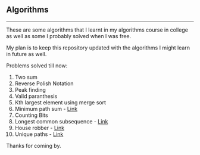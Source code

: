<h2> Algorithms </h2>
<hr>
<p>
These are some algorithms that I learnt in my algorithms course in college as well as some I probably solved when I was free.

My plan is to keep this repository updated with the algorithms I might learn in future as well.

Problems solved till now:
1. Two sum
2. Reverse Polish Notation
3. Peak finding
4. Valid paranthesis
5. Kth largest element using merge sort
6. Minimum path sum - [Link](https://leetcode.com/problems/minimum-path-sum/description/)
7. Counting Bits 
8. Longest common subsequence - [Link](https://leetcode.com/problems/longest-common-subsequence/description/)
9. House robber - [Link](https://leetcode.com/problems/house-robber/description/)
10. Unique paths - [Link](https://leetcode.com/problems/unique-paths/description/)

Thanks for coming by.
